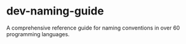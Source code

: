 # dev-naming-guide
A comprehensive reference guide for naming conventions in over 60 programming languages.
